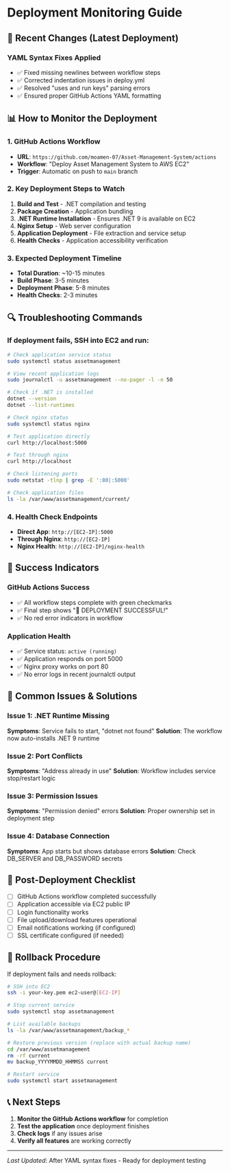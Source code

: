 # Deployment Monitoring Guide

## 🚀 Recent Changes (Latest Deployment)

### YAML Syntax Fixes Applied
- ✅ Fixed missing newlines between workflow steps
- ✅ Corrected indentation issues in deploy.yml
- ✅ Resolved "uses and run keys" parsing errors
- ✅ Ensured proper GitHub Actions YAML formatting

## 📊 How to Monitor the Deployment

### 1. GitHub Actions Workflow
- **URL**: `https://github.com/moamen-07/Asset-Management-System/actions`
- **Workflow**: "Deploy Asset Management System to AWS EC2"
- **Trigger**: Automatic on push to `main` branch

### 2. Key Deployment Steps to Watch
1. **Build and Test** - .NET compilation and testing
2. **Package Creation** - Application bundling
3. **.NET Runtime Installation** - Ensures .NET 9 is available on EC2
4. **Nginx Setup** - Web server configuration
5. **Application Deployment** - File extraction and service setup
6. **Health Checks** - Application accessibility verification

### 3. Expected Deployment Timeline
- **Total Duration**: ~10-15 minutes
- **Build Phase**: 3-5 minutes
- **Deployment Phase**: 5-8 minutes
- **Health Checks**: 2-3 minutes

## 🔍 Troubleshooting Commands

### If deployment fails, SSH into EC2 and run:

```bash
# Check application service status
sudo systemctl status assetmanagement

# View recent application logs
sudo journalctl -u assetmanagement --no-pager -l -n 50

# Check if .NET is installed
dotnet --version
dotnet --list-runtimes

# Check nginx status
sudo systemctl status nginx

# Test application directly
curl http://localhost:5000

# Test through nginx
curl http://localhost

# Check listening ports
sudo netstat -tlnp | grep -E ':80|:5000'

# Check application files
ls -la /var/www/assetmanagement/current/
```

### 4. Health Check Endpoints
- **Direct App**: `http://[EC2-IP]:5000`
- **Through Nginx**: `http://[EC2-IP]`
- **Nginx Health**: `http://[EC2-IP]/nginx-health`

## 🎯 Success Indicators

### GitHub Actions Success
- ✅ All workflow steps complete with green checkmarks
- ✅ Final step shows "🎉 DEPLOYMENT SUCCESSFUL!"
- ✅ No red error indicators in workflow

### Application Health
- ✅ Service status: `active (running)`
- ✅ Application responds on port 5000
- ✅ Nginx proxy works on port 80
- ✅ No error logs in recent journalctl output

## 🚨 Common Issues & Solutions

### Issue 1: .NET Runtime Missing
**Symptoms**: Service fails to start, "dotnet not found"
**Solution**: The workflow now auto-installs .NET 9 runtime

### Issue 2: Port Conflicts
**Symptoms**: "Address already in use"
**Solution**: Workflow includes service stop/restart logic

### Issue 3: Permission Issues
**Symptoms**: "Permission denied" errors
**Solution**: Proper ownership set in deployment step

### Issue 4: Database Connection
**Symptoms**: App starts but shows database errors
**Solution**: Check DB_SERVER and DB_PASSWORD secrets

## 📧 Post-Deployment Checklist

- [ ] GitHub Actions workflow completed successfully
- [ ] Application accessible via EC2 public IP
- [ ] Login functionality works
- [ ] File upload/download features operational
- [ ] Email notifications working (if configured)
- [ ] SSL certificate configured (if needed)

## 🔄 Rollback Procedure

If deployment fails and needs rollback:

```bash
# SSH into EC2
ssh -i your-key.pem ec2-user@[EC2-IP]

# Stop current service
sudo systemctl stop assetmanagement

# List available backups
ls -la /var/www/assetmanagement/backup_*

# Restore previous version (replace with actual backup name)
cd /var/www/assetmanagement
rm -rf current
mv backup_YYYYMMDD_HHMMSS current

# Restart service
sudo systemctl start assetmanagement
```

## 📞 Next Steps

1. **Monitor the GitHub Actions workflow** for completion
2. **Test the application** once deployment finishes
3. **Check logs** if any issues arise
4. **Verify all features** are working correctly

---
*Last Updated*: After YAML syntax fixes - Ready for deployment testing
